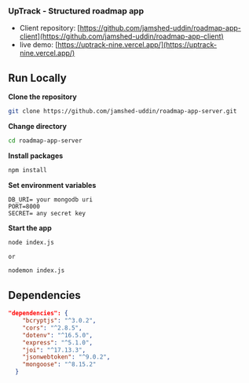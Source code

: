 ### UpTrack - Structured roadmap app

- Client repository: [https://github.com/jamshed-uddin/roadmap-app-client](https://github.com/jamshed-uddin/roadmap-app-client)
- live demo: [https://uptrack-nine.vercel.app/](https://uptrack-nine.vercel.app/)

## Run Locally

**Clone the repository**

```bash
git clone https://github.com/jamshed-uddin/roadmap-app-server.git

```

**Change directory**

```bash
cd roadmap-app-server
```

**Install packages**

```bash
npm install
```

**Set environment variables**

```env
DB_URI= your mongodb uri
PORT=8000
SECRET= any secret key
```

**Start the app**

```bash
node index.js

or

nodemon index.js
```

## Dependencies

```json
"dependencies": {
    "bcryptjs": "^3.0.2",
    "cors": "^2.8.5",
    "dotenv": "^16.5.0",
    "express": "^5.1.0",
    "joi": "^17.13.3",
    "jsonwebtoken": "^9.0.2",
    "mongoose": "^8.15.2"
  }

```
